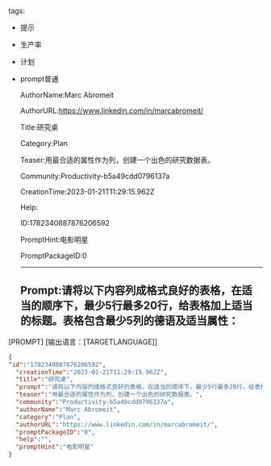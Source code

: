  tags: 
- 提示
- 生产率
- 计划
- prompt普通

  AuthorName:Marc Abromeit

  AuthorURL:https://www.linkedin.com/in/marcabromeit/

  Title:研究桌

  Category:Plan

  Teaser:用最合适的属性作为列，创建一个出色的研究数据表。

  Community:Productivity-b5a49cdd0796137a

  CreationTime:2023-01-21T11:29:15.962Z

  Help:

  ID:1782340887876206592

  PromptHint:电影明星

  PromptPackageID:0

  ---

  ## Prompt:请将以下内容列成格式良好的表格，在适当的顺序下，最少5行最多20行，给表格加上适当的标题。表格包含最少5列的德语及适当属性：
[PROMPT]
[输出语言：[TARGETLANGUAGE]]

  ```json
  {
  "id":"1782340887876206592",
    "creationTime":"2023-01-21T11:29:15.962Z",
    "title":"研究桌",
    "prompt":"请将以下内容列成格式良好的表格，在适当的顺序下，最少5行最多20行，给表格加上适当的标题。表格包含最少5列的德语及适当属性：\n[PROMPT]\n[输出语言：[TARGETLANGUAGE]]",
    "teaser":"用最合适的属性作为列，创建一个出色的研究数据表。",
    "community":"Productivity-b5a49cdd0796137a",
    "authorName":"Marc Abromeit",
    "category":"Plan",
    "authorURL":"https://www.linkedin.com/in/marcabromeit/",
    "promptPackageID":"0",
    "help":"",
    "promptHint":"电影明星"
  }
  ```
